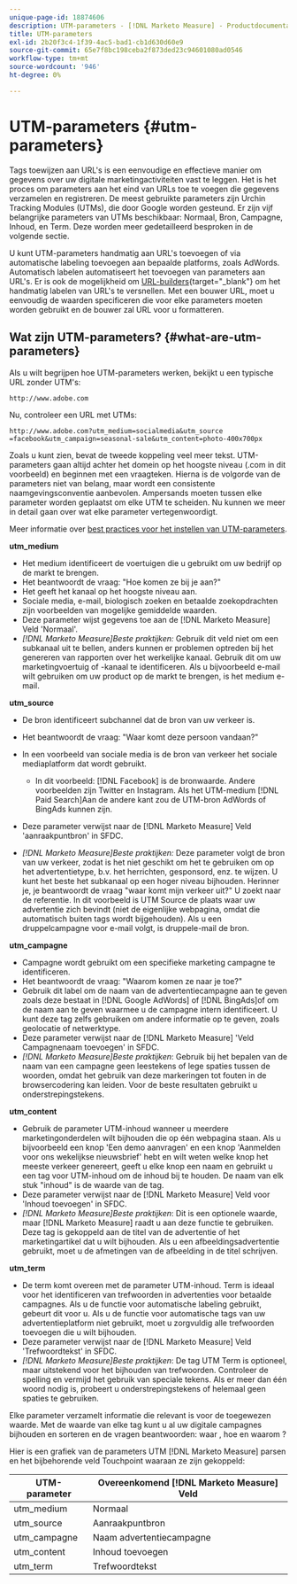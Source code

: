 ```yaml
---
unique-page-id: 18874606
description: UTM-parameters - [!DNL Marketo Measure] - Productdocumentatie
title: UTM-parameters
exl-id: 2b20f3c4-1f39-4ac5-bad1-cb1d630d60e9
source-git-commit: 65e7f8bc198ceba2f873ded23c94601080ad0546
workflow-type: tm+mt
source-wordcount: '946'
ht-degree: 0%

---
```


# UTM-parameters {#utm-parameters}

Tags toewijzen aan URL&#39;s is een eenvoudige en effectieve manier om gegevens over uw digitale marketingactiviteiten vast te leggen. Het is het proces om parameters aan het eind van URLs toe te voegen die gegevens verzamelen en registreren. De meest gebruikte parameters zijn Urchin Tracking Modules (UTMs), die door Google worden gesteund. Er zijn vijf belangrijke parameters van UTMs beschikbaar: Normaal, Bron, Campagne, Inhoud, en Term. Deze worden meer gedetailleerd besproken in de volgende sectie.

U kunt UTM-parameters handmatig aan URL&#39;s toevoegen of via automatische labeling toevoegen aan bepaalde platforms, zoals AdWords. Automatisch labelen automatiseert het toevoegen van parameters aan URL&#39;s. Er is ook de mogelijkheid om [URL-builders](https://ga-dev-tools.appspot.com/campaign-url-builder/){target="_blank"} om het handmatig labelen van URL&#39;s te versnellen. Met een bouwer URL, moet u eenvoudig de waarden specificeren die voor elke parameters moeten worden gebruikt en de bouwer zal URL voor u formatteren.

## Wat zijn UTM-parameters? {#what-are-utm-parameters}

Als u wilt begrijpen hoe UTM-parameters werken, bekijkt u een typische URL zonder UTM&#39;s:

`http://www.adobe.com`

Nu, controleer een URL met UTMs:

`http://www.adobe.com?utm_medium=socialmedia&utm_source =facebook&utm_campaign=seasonal-sale&utm_content=photo-400x700px`

Zoals u kunt zien, bevat de tweede koppeling veel meer tekst. UTM-parameters gaan altijd achter het domein op het hoogste niveau (.com in dit voorbeeld) en beginnen met een vraagteken. Hierna is de volgorde van de parameters niet van belang, maar wordt een consistente naamgevingsconventie aanbevolen. Ampersands moeten tussen elke parameter worden geplaatst om elke UTM te scheiden. Nu kunnen we meer in detail gaan over wat elke parameter vertegenwoordigt.

Meer informatie over [best practices voor het instellen van UTM-parameters](/help/channel-tracking-and-setup/online-channels/best-practices-for-setting-up-utm-parameters.md).

**utm_medium**

* Het medium identificeert de voertuigen die u gebruikt om uw bedrijf op de markt te brengen.
* Het beantwoordt de vraag: &quot;Hoe komen ze bij je aan?&quot;
* Het geeft het kanaal op het hoogste niveau aan.
* Sociale media, e-mail, biologisch zoeken en betaalde zoekopdrachten zijn voorbeelden van mogelijke gemiddelde waarden.
* Deze parameter wijst gegevens toe aan de [!DNL Marketo Measure] Veld &#39;Normaal&#39;.
* _[!DNL Marketo Measure]Beste praktijken:_ Gebruik dit veld niet om een subkanaal uit te bellen, anders kunnen er problemen optreden bij het genereren van rapporten over het werkelijke kanaal. Gebruik dit om uw marketingvoertuig of -kanaal te identificeren. Als u bijvoorbeeld e-mail wilt gebruiken om uw product op de markt te brengen, is het medium e-mail.

**utm_source**

* De bron identificeert subchannel dat de bron van uw verkeer is.
* Het beantwoordt de vraag: &quot;Waar komt deze persoon vandaan?&quot;
* In een voorbeeld van sociale media is de bron van verkeer het sociale mediaplatform dat wordt gebruikt.
   * In dit voorbeeld: [!DNL Facebook] is de bronwaarde. Andere voorbeelden zijn Twitter en Instagram. Als het UTM-medium [!DNL Paid Search]Aan de andere kant zou de UTM-bron AdWords of BingAds kunnen zijn.

* Deze parameter verwijst naar de [!DNL Marketo Measure] Veld &#39;aanraakpuntbron&#39; in SFDC.
* _[!DNL Marketo Measure]Beste praktijken:_ Deze parameter volgt de bron van uw verkeer, zodat is het niet geschikt om het te gebruiken om op het advertentietype, b.v. het herrichten, gesponsord, enz. te wijzen. U kunt het beste het subkanaal op een hoger niveau bijhouden. Herinner je, je beantwoordt de vraag &quot;waar komt mijn verkeer uit?&quot; U zoekt naar de referentie. In dit voorbeeld is UTM Source de plaats waar uw advertentie zich bevindt (niet de eigenlijke webpagina, omdat die automatisch buiten tags wordt bijgehouden). Als u een druppelcampagne voor e-mail volgt, is druppele-mail de bron.

**utm_campagne**

* Campagne wordt gebruikt om een specifieke marketing campagne te identificeren.
* Het beantwoordt de vraag: &quot;Waarom komen ze naar je toe?&quot;
* Gebruik dit label om de naam van de advertentiecampagne aan te geven zoals deze bestaat in [!DNL Google AdWords] of [!DNL BingAds]of om de naam aan te geven waarmee u de campagne intern identificeert. U kunt deze tag zelfs gebruiken om andere informatie op te geven, zoals geolocatie of netwerktype.
* Deze parameter verwijst naar de [!DNL Marketo Measure] &#39;Veld Campagnenaam toevoegen&#39; in SFDC.
* _[!DNL Marketo Measure]Beste praktijken_: Gebruik bij het bepalen van de naam van een campagne geen leestekens of lege spaties tussen de woorden, omdat het gebruik van deze markeringen tot fouten in de browsercodering kan leiden. Voor de beste resultaten gebruikt u onderstrepingstekens.

**utm_content**

* Gebruik de parameter UTM-inhoud wanneer u meerdere marketingonderdelen wilt bijhouden die op één webpagina staan. Als u bijvoorbeeld een knop &#39;Een demo aanvragen&#39; en een knop &#39;Aanmelden voor ons wekelijkse nieuwsbrief&#39; hebt en wilt weten welke knop het meeste verkeer genereert, geeft u elke knop een naam en gebruikt u een tag voor UTM-inhoud om de inhoud bij te houden. De naam van elk stuk &quot;inhoud&quot; is de waarde van de tag.
* Deze parameter verwijst naar de [!DNL Marketo Measure] Veld voor &#39;Inhoud toevoegen&#39; in SFDC.
* _[!DNL Marketo Measure]Beste praktijken_: Dit is een optionele waarde, maar [!DNL Marketo Measure] raadt u aan deze functie te gebruiken. Deze tag is gekoppeld aan de titel van de advertentie of het marketingartikel dat u wilt bijhouden. Als u een afbeeldingsadvertentie gebruikt, moet u de afmetingen van de afbeelding in de titel schrijven.

**utm_term**

* De term komt overeen met de parameter UTM-inhoud. Term is ideaal voor het identificeren van trefwoorden in advertenties voor betaalde campagnes. Als u de functie voor automatische labeling gebruikt, gebeurt dit voor u. Als u de functie voor automatische tags van uw advertentieplatform niet gebruikt, moet u zorgvuldig alle trefwoorden toevoegen die u wilt bijhouden.
* Deze parameter verwijst naar de [!DNL Marketo Measure] Veld &#39;Trefwoordtekst&#39; in SFDC.
* _[!DNL Marketo Measure]Beste praktijken_: De tag UTM Term is optioneel, maar uitstekend voor het bijhouden van trefwoorden. Controleer de spelling en vermijd het gebruik van speciale tekens. Als er meer dan één woord nodig is, probeert u onderstrepingstekens of helemaal geen spaties te gebruiken.

Elke parameter verzamelt informatie die relevant is voor de toegewezen waarde. Met de waarde van elke tag kunt u al uw digitale campagnes bijhouden en sorteren en de vragen beantwoorden: waar , hoe en waarom ?

Hier is een grafiek van de parameters UTM [!DNL Marketo Measure] parsen en het bijbehorende veld Touchpoint waaraan ze zijn gekoppeld:

| **UTM-parameter** | **Overeenkomend [!DNL Marketo Measure] Veld** |
|---|---|
| utm_medium | Normaal |
| utm_source | Aanraakpuntbron |
| utm_campagne | Naam advertentiecampagne |
| utm_content | Inhoud toevoegen |
| utm_term | Trefwoordtekst |
